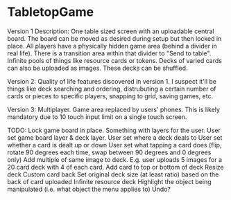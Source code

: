 # TabletopGame
Version 1 Description:
One table sized screen with an uploadable central board. The board can be moved as desired during setup but then locked in place. All players have a physically hidden game area (behind a divider in real life). There is a transition area within that divider to "Send to table". Infinite pools of things like resource cards or tokens. Decks of varied cards can also be uploaded as images. These decks can be shuffled.

Version 2:
Quality of life features discovered in version 1. I suspect it'll be things like deck searching and ordering, distrubuting a certain number of cards or pieces to specific players, snapping to grid, saving games, etc.

Version 3:
Multiplayer. Game area replaced by users' phones. This is likely mandatory due to 10 touch input limit on a single touch screen.

TODO:
Lock game board in place. Something with layers for the user. User set game board layer & deck layer. 
User set where a deck deals to
User set whether a card is dealt up or down
User set what tapping a card does (flip, rotate 90 degrees each time, swap between 90 degrees and 0 degrees only)
Add multiple of same image to deck. E.g. user uploads 5 images for a 20 card deck with 4 of each card.
Add card to top or bottom of deck
Resize deck
Custom card back
Set original deck size (at least ratio) based on the back of card uploaded
Infinite resource deck
Highlight the object being manipulated (i.e. what object the menu applies to)
Undo?
